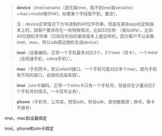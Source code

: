 > **device**（imei/serialno（首先取imei，取不到imei取serialno）+mac+model做SHA1，如果某个字段取不到，置空），

> 注：device正常情况下为16进制的40位字符串，但是在某些app的定制版本上时，因客户要求存在一些特殊情况，比如32位带-（类似idfa），比如40位随机字符串（已知在秒验的某些版本上是这样的，因为客户不让采集imei，mac，所以sdk那边随机生成device）

> **imei**（设备编码，正常一个手机最多对应3个，2个imei（双卡），一个meid（全网通手机，cdma手机）），

> **mac**（手机网卡，默认wlan0接口，一个手机可能对应多个mac，因为手机有不同的接口，会按优先级来取），

> **imsi**（sim卡编码，正常一个sims卡只有一个手机号，但是存在少量对应2个手机号的情况，一卡双号业务），

> **phone**（手机号，公共库，短信sdk，秒验sdk，其他数据源；换号，换卡不换号）

imei，mac和设备绑定

imsi，phone和sim卡绑定